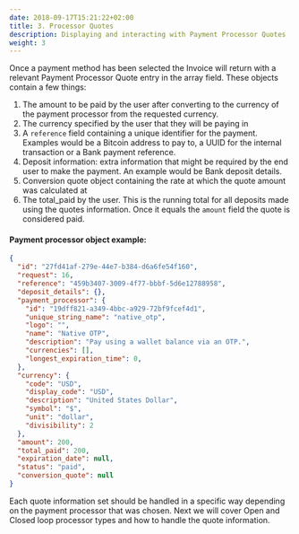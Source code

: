 ```yaml
---
date: 2018-09-17T15:21:22+02:00
title: 3. Processor Quotes
description: Displaying and interacting with Payment Processor Quotes
weight: 3
---
```


Once a payment method has been selected the Invoice will return with a relevant Payment Processor Quote entry in the array field. These objects contain a few things:
1. The amount to be paid by the user after converting to the currency of the payment processor from the requested currency.
2. The currency specified by the user that they will be paying in
3. A `reference` field containing a unique identifier for the payment. Examples would be a Bitcoin address to pay to, a UUID for the internal transaction or a Bank payment reference.
4. Deposit information: extra information that might be required by the end user to make the payment. An example would be Bank deposit details.
5. Conversion quote object containing the rate at which the quote amount was calculated at
6. The total_paid by the user. This is the running total for all deposits made using the quotes information. Once it equals the `amount` field the quote is considered paid.


#### Payment processor object example:

```json
{
  "id": "27fd41af-279e-44e7-b384-d6a6fe54f160",
  "request": 16,
  "reference": "459b3407-3009-4f77-bbbf-5d6e12788958",
  "deposit_details": {},
  "payment_processor": {
    "id": "19dff821-a349-4bbc-a929-72bf9fcef4d1",
    "unique_string_name": "native_otp",
    "logo": "",
    "name": "Native OTP",
    "description": "Pay using a wallet balance via an OTP.",
    "currencies": [],
    "longest_expiration_time": 0,
  },
  "currency": {
    "code": "USD",
    "display_code": "USD",
    "description": "United States Dollar",
    "symbol": "$",
    "unit": "dollar",
    "divisibility": 2
  },
  "amount": 200,
  "total_paid": 200,
  "expiration_date": null,
  "status": "paid",
  "conversion_quote": null
}
```

Each quote information set should be handled in a specific way depending on the payment processor that was chosen. Next we will cover Open and Closed loop processor types and how to handle the quote information.
